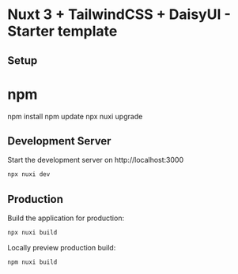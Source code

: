 # Nuxt 3 + TailwindCSS + DaisyUI - Starter template

## Setup

# npm

npm install
npm update
npx nuxi upgrade

## Development Server

Start the development server on http://localhost:3000

```bash
npx nuxi dev
```

## Production

Build the application for production:

```bash
npx nuxi build
```

Locally preview production build:

```bash
npm nuxi build
```
